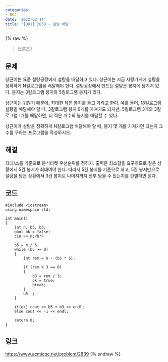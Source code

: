 ```yaml
---
categories:
- BOJ
date: '2022-02-14'
title: '[BOJ] 2839 - 설탕 배달'
---
```


{% raw %}
>브론즈 I

## 문제

상근이는 요즘 설탕공장에서 설탕을 배달하고 있다. 상근이는 지금 사탕가게에 설탕을 정확하게 N킬로그램을 배달해야 한다. 설탕공장에서 만드는 설탕은 봉지에 담겨져 있다. 봉지는 3킬로그램 봉지와 5킬로그램 봉지가 있다.

상근이는 귀찮기 때문에, 최대한 적은 봉지를 들고 가려고 한다. 예를 들어, 18킬로그램 설탕을 배달해야 할 때, 3킬로그램 봉지 6개를 가져가도 되지만, 5킬로그램 3개와 3킬로그램 1개를 배달하면, 더 적은 개수의 봉지를 배달할 수 있다.

상근이가 설탕을 정확하게 N킬로그램 배달해야 할 때, 봉지 몇 개를 가져가면 되는지 그 수를 구하는 프로그램을 작성하시오.

##  해결
최대/소를 기준으로 분석타켓 우선순위를 정하자. 출력은 최소합을 요구하므로 같은 상황에서 5칸 봉지가 최대여야 한다. 따라서 5칸 봉지를 기준으로 하고, 5칸 봉지만으로 설탕을 담은 상황에서 3칸 봉지로 나머지까지 전부 담을 수 있는지를 판별하면 된다. 

## 코드
```
#include <iostream>
using namespace std;

int main()
{
	int n, b5, b3;
	bool ok = false;
	cin >> n;<br>

	b5 = n / 5;
	while (b5 >= 0)
	{
		int rem = n - (b5 * 5);

		if (rem % 3 == 0)
		{
			b3 = rem / 3;
			ok = true;
			break;
		}
		b5--;
	}
	
	if(ok) cout << b5 + b3 << endl;
	else cout << -1 << endl;

	return 0;
}
```

## 링크
https://www.acmicpc.net/problem/2839
{% endraw %}
